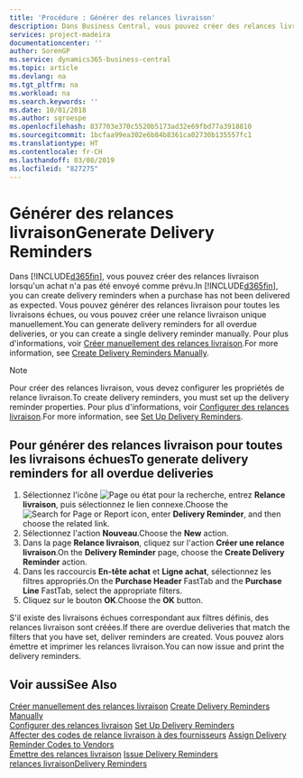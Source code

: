 ```yaml
---
title: 'Procédure : Générer des relances livraison'
description: Dans Business Central, vous pouvez créer des relances livraison lorsqu'un achat n'a pas été envoyé comme prévu. Vous pouvez générer des relances livraison pour toutes les livraisons échues, ou vous pouvez créer une relance livraison unique manuellement.
services: project-madeira
documentationcenter: ''
author: SorenGP
ms.service: dynamics365-business-central
ms.topic: article
ms.devlang: na
ms.tgt_pltfrm: na
ms.workload: na
ms.search.keywords: ''
ms.date: 10/01/2018
ms.author: sgroespe
ms.openlocfilehash: 837703e370c5520b5173ad32e69fbd77a3918810
ms.sourcegitcommit: 1bcfaa99ea302e6b84b8361ca02730b135557fc1
ms.translationtype: HT
ms.contentlocale: fr-CH
ms.lasthandoff: 03/08/2019
ms.locfileid: "827275"
---
```

# <a name="generate-delivery-reminders"></a><span data-ttu-id="bc160-104">Générer des relances livraison</span><span class="sxs-lookup"><span data-stu-id="bc160-104">Generate Delivery Reminders</span></span>
<span data-ttu-id="bc160-105">Dans [!INCLUDE[d365fin](../../includes/d365fin_md.md)], vous pouvez créer des relances livraison lorsqu'un achat n'a pas été envoyé comme prévu.</span><span class="sxs-lookup"><span data-stu-id="bc160-105">In [!INCLUDE[d365fin](../../includes/d365fin_md.md)], you can create delivery reminders when a purchase has not been delivered as expected.</span></span> <span data-ttu-id="bc160-106">Vous pouvez générer des relances livraison pour toutes les livraisons échues, ou vous pouvez créer une relance livraison unique manuellement.</span><span class="sxs-lookup"><span data-stu-id="bc160-106">You can generate delivery reminders for all overdue deliveries, or you can create a single delivery reminder manually.</span></span> <span data-ttu-id="bc160-107">Pour plus d'informations, voir [Créer manuellement des relances livraison](how-to-create-delivery-reminders-manually.md).</span><span class="sxs-lookup"><span data-stu-id="bc160-107">For more information, see [Create Delivery Reminders Manually](how-to-create-delivery-reminders-manually.md).</span></span>  

> [!NOTE]  
>  <span data-ttu-id="bc160-108">Pour créer des relances livraison, vous devez configurer les propriétés de relance livraison.</span><span class="sxs-lookup"><span data-stu-id="bc160-108">To create delivery reminders, you must set up the delivery reminder properties.</span></span> <span data-ttu-id="bc160-109">Pour plus d'informations, voir [Configurer des relances livraison](how-to-set-up-delivery-reminders.md).</span><span class="sxs-lookup"><span data-stu-id="bc160-109">For more information, see [Set Up Delivery Reminders](how-to-set-up-delivery-reminders.md).</span></span>  

## <a name="to-generate-delivery-reminders-for-all-overdue-deliveries"></a><span data-ttu-id="bc160-110">Pour générer des relances livraison pour toutes les livraisons échues</span><span class="sxs-lookup"><span data-stu-id="bc160-110">To generate delivery reminders for all overdue deliveries</span></span>  

1.  <span data-ttu-id="bc160-111">Sélectionnez l'icône ![Page ou état pour la recherche](../../media/ui-search/search_small.png "Page ou état pour la recherche"), entrez **Relance livraison**, puis sélectionnez le lien connexe.</span><span class="sxs-lookup"><span data-stu-id="bc160-111">Choose the ![Search for Page or Report](../../media/ui-search/search_small.png "Search for Page or Report icon") icon, enter **Delivery Reminder**, and then choose the related link.</span></span>  
2.  <span data-ttu-id="bc160-112">Sélectionnez l'action **Nouveau**.</span><span class="sxs-lookup"><span data-stu-id="bc160-112">Choose the **New** action.</span></span>  
3.  <span data-ttu-id="bc160-113">Dans la page **Relance livraison**, cliquez sur l'action **Créer une relance livraison**.</span><span class="sxs-lookup"><span data-stu-id="bc160-113">On the **Delivery Reminder** page, choose the **Create Delivery Reminder** action.</span></span>  
4.  <span data-ttu-id="bc160-114">Dans les raccourcis **En-tête achat** et **Ligne achat**, sélectionnez les filtres appropriés.</span><span class="sxs-lookup"><span data-stu-id="bc160-114">On the **Purchase Header** FastTab and the **Purchase Line** FastTab, select the appropriate filters.</span></span>  
5.  <span data-ttu-id="bc160-115">Cliquez sur le bouton **OK**.</span><span class="sxs-lookup"><span data-stu-id="bc160-115">Choose the **OK** button.</span></span>  

<span data-ttu-id="bc160-116">S'il existe des livraisons échues correspondant aux filtres définis, des relances livraison sont créées.</span><span class="sxs-lookup"><span data-stu-id="bc160-116">If there are overdue deliveries that match the filters that you have set, deliver reminders are created.</span></span> <span data-ttu-id="bc160-117">Vous pouvez alors émettre et imprimer les relances livraison.</span><span class="sxs-lookup"><span data-stu-id="bc160-117">You can now issue and print the delivery reminders.</span></span>  

## <a name="see-also"></a><span data-ttu-id="bc160-118">Voir aussi</span><span class="sxs-lookup"><span data-stu-id="bc160-118">See Also</span></span>  
 <span data-ttu-id="bc160-119">[Créer manuellement des relances livraison](how-to-create-delivery-reminders-manually.md) </span><span class="sxs-lookup"><span data-stu-id="bc160-119">[Create Delivery Reminders Manually](how-to-create-delivery-reminders-manually.md) </span></span>  
 <span data-ttu-id="bc160-120">[Configurer des relances livraison](how-to-set-up-delivery-reminders.md) </span><span class="sxs-lookup"><span data-stu-id="bc160-120">[Set Up Delivery Reminders](how-to-set-up-delivery-reminders.md) </span></span>  
 <span data-ttu-id="bc160-121">[Affecter des codes de relance livraison à des fournisseurs](how-to-assign-delivery-reminder-codes-to-vendors.md) </span><span class="sxs-lookup"><span data-stu-id="bc160-121">[Assign Delivery Reminder Codes to Vendors](how-to-assign-delivery-reminder-codes-to-vendors.md) </span></span>  
 <span data-ttu-id="bc160-122">[Émettre des relances livraison](how-to-issue-delivery-reminders.md) </span><span class="sxs-lookup"><span data-stu-id="bc160-122">[Issue Delivery Reminders](how-to-issue-delivery-reminders.md) </span></span>  
 [<span data-ttu-id="bc160-123">relances livraison</span><span class="sxs-lookup"><span data-stu-id="bc160-123">Delivery Reminders</span></span>](delivery-reminders.md)
